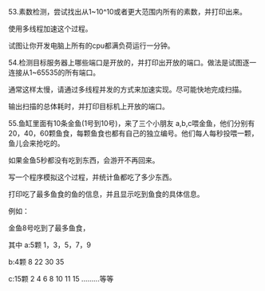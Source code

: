 53.素数检测，尝试找出从1~10^10或者更大范围内所有的素数，并打印出来。

使用多线程加速这个过程。

试图让你开发电脑上所有的cpu都满负荷运行一分钟。



54.检测目标服务器上哪些端口是开放的，并打印出开放的端口。做法是试图逐一连接从1~65535的所有端口。

通常这样太慢，请通过多线程并发的方式来加速实现。尽可能快地完成扫描。

输出扫描的总体耗时，并打印目标机上开放的端口。



55.鱼缸里面有10条金鱼(1号到10号)，来了三个小朋友 a,b,c喂金鱼，他们分别有20，40，60颗鱼食，每颗鱼食也都有自己的独立编号。他们每人每秒投喂一颗，鱼儿会来抢吃的。

如果金鱼5秒都没有吃到东西，会游开不再回来。

写一个程序模拟这个过程，并统计鱼都吃了多少东西。

打印吃了最多鱼食的鱼的信息，并且显示吃到鱼食的具体信息。

例如：

金鱼8号吃到了最多鱼食，

其中 a:5颗 1，3，5，7，9

 b:4颗 8 22 30 35

 c:15颗 2 4 6 8 10 11 15 .........等等

